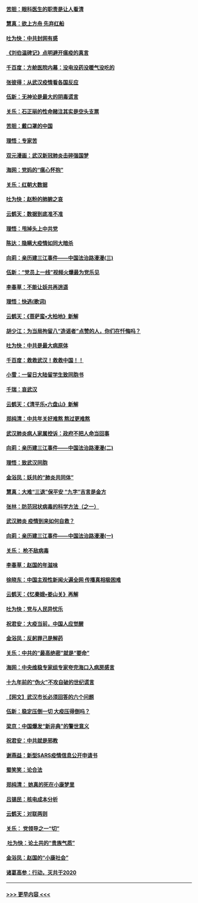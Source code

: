 #### [苦胆：眼科医生的职责是让人看清](../pages/nsc993/n11853840.md?t=02090933) 
#### [慧真：欲上方舟 先弃红船](../pages/nsc993/n11853483.md?t=02090933) 
#### [吐为快：中共封网有感](../pages/nsc993/n11852575.md?t=02090933) 
#### [《刘伯温碑记》点明避开瘟疫的真言](../pages/nsc993/n11852128.md?t=02090933) 
#### [千百度：方舱医院内幕：没电没药没暖气没吃的](../pages/nsc993/n11850211.md?t=02090933) 
#### [张彼得：从武汉疫情看各国反应](../pages/nsc993/n11850102.md?t=02090933) 
#### [伍新：无神论是最大的阴毒谎言](../pages/nsc993/n11846129.md?t=02090933) 
#### [关乐：石正丽的性命赌注其实是空头支票](../pages/nsc993/n11846109.md?t=02090933) 
#### [苦胆：戴口罩的中国](../pages/nsc993/n11845576.md?t=02090933) 
#### [理悟：专家苦](../pages/nsc993/n11845564.md?t=02090933) 
#### [双元漫画：武汉新冠肺炎击碎强国梦](../pages/nsc993/n11843320.md?t=02090933) 
#### [海网：党妈的“瘟心怀抱”](../pages/nsc993/n11840740.md?t=02090933) 
#### [关乐：红朝大数据](../pages/nsc993/n11840675.md?t=02090933) 
#### [吐为快：赵粉的肺腑之哀](../pages/nsc993/n11840618.md?t=02090933) 
#### [云鹤天：数据到底准不准](../pages/nsc993/n11840325.md?t=02090933) 
#### [理悟：甩掉头上中共党](../pages/nsc993/n11838826.md?t=02090933) 
#### [陈达：隐瞒大疫情如同大暗杀](../pages/nsc993/n11838771.md?t=02090933) 
#### [向莉：亲历建三江事件——中国法治路漫漫(三)](../pages/nsc993/n11831825.md?t=02090933) 
#### [伍新：“党员上一线”视频火爆最为党乐见](../pages/nsc993/n11838200.md?t=02090933) 
#### [李春草：不能让妖共再逍遥](../pages/nsc993/n11838102.md?t=02090933) 
#### [理悟：快逃(歌词)](../pages/nsc993/n11838083.md?t=02090933) 
#### [云鹤天：《菩萨蛮▪大柏地》新解](../pages/nsc993/n11838059.md?t=02090933) 
#### [胡少江：为当局拘留八“造谣者”点赞的人，你们在忏悔吗？](../pages/nsc993/n11836801.md?t=02090933) 
#### [吐为快：中共是最大病原体](../pages/nsc993/n11836748.md?t=02090933) 
#### [千百度：救救武汉！救救中国！！](../pages/nsc993/n11836145.md?t=02090933) 
#### [小雪：一留日大陆留学生致同胞书](../pages/nsc993/n11834624.md?t=02090933) 
#### [千瑞：哀武汉](../pages/nsc993/n11833647.md?t=02090933) 
#### [云鹤天：《清平乐▪六盘山》新解](../pages/nsc993/n11833611.md?t=02090933) 
#### [郑纯清：中共年关好难熬 熬过更难熬](../pages/nsc993/n11833489.md?t=02090933) 
#### [武汉肺炎病人家属控诉：政府不把人命当回事](../pages/nsc993/n11833205.md?t=02090933) 
#### [向莉：亲历建三江事件——中国法治路漫漫(二)](../pages/nsc993/n11829102.md?t=02090933) 
#### [理悟：致武汉同胞](../pages/nsc993/n11831522.md?t=02090933) 
#### [金浴凤：妖共的“肺炎共同体”](../pages/nsc993/n11829448.md?t=02090933) 
#### [慧真：大难“三退”保平安 “九字”吉言是金方](../pages/nsc993/n11829501.md?t=02090933) 
#### [张林：防范冠状病毒的科学方法（之一）](../pages/nsc993/n11828618.md?t=02090933) 
#### [武汉肺炎 疫情到来如何自救？](../pages/nsc993/n11827632.md?t=02090933) 
#### [向莉：亲历建三江事件——中国法治路漫漫(一)](../pages/nsc993/n11827190.md?t=02090933) 
#### [关乐： 枪不敌病毒](../pages/nsc993/n11826746.md?t=02090933) 
#### [李春草：赵国的年滋味](../pages/nsc993/n11826321.md?t=02090933) 
#### [徐晓东：中国主观性新闻火遍全网 传播真相极困难](../pages/nsc993/n11826508.md?t=02090933) 
#### [云鹤天：《忆秦娥▪娄山关》再解](../pages/nsc993/n11824682.md?t=02090933) 
#### [吐为快：党与人民异忧乐](../pages/nsc993/n11824660.md?t=02090933) 
#### [祝君安：大疫当前，中国人应觉醒](../pages/nsc993/n11821946.md?t=02090933) 
#### [金浴凤：反躬罪己是解药](../pages/nsc993/n11820280.md?t=02090933) 
#### [关乐：中共的“最高绝密”就是“要命”](../pages/nsc993/n11816946.md?t=02090933) 
#### [海网：中央维稳专家组专家夸完海口入病房感言](../pages/nsc993/n11815138.md?t=02090933) 
#### [十九年前的“伪火”不攻自破的世纪谎言](../pages/nsc993/n11813238.md?t=02090933) 
#### [【网文】武汉市长必须回答的六个问题](../pages/nsc993/n11813848.md?t=02090933) 
#### [伍新：稳定压倒一切 大疫压得倒吗？](../pages/nsc993/n11812634.md?t=02090933) 
#### [梁京：中国爆发“新非典”的警世意义](../pages/nsc993/n11812554.md?t=02090933) 
#### [祝君安：中共就是邪教](../pages/nsc993/n11812431.md?t=02090933) 
#### [谢燕益：新型SARS疫情信息公开申请书](../pages/nsc993/n11808840.md?t=02090933) 
#### [蜀笑笑：论合法](../pages/nsc993/n11808064.md?t=02090933) 
#### [郑纯清： 她真的死在小康梦里](../pages/nsc993/n11806623.md?t=02090933) 
#### [吕锡民：核电成本分析](../pages/nsc993/n11806284.md?t=02090933) 
#### [云鹤天：对联两则](../pages/nsc993/n11805957.md?t=02090933) 
#### [关乐： 党领导之一“切”](../pages/nsc993/n11804505.md?t=02090933) 
#### [ 吐为快：论土共的“贵族气质”](../pages/nsc993/n11804490.md?t=02090933) 
#### [金浴凤：赵国的“小康社会”](../pages/nsc993/n11804452.md?t=02090933) 
#### [诸葛高参：行动，灭共于2020](../pages/nsc993/n11804120.md?t=02090933) 

----
#### [ >>> 更早内容 <<< ](../indexes/nsc993-earlier.md)

